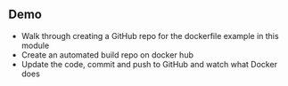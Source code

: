 ## Demo

* Walk through creating a GitHub repo for the dockerfile example in this module
* Create an automated build repo on docker hub
* Update the code, commit and push to GitHub and watch what Docker does

